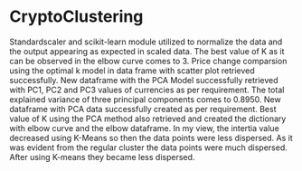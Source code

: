 # CryptoClustering
Standardscaler and scikit-learn module utilized to normalize the data and the output appearing as expected in scaled data.
The best value of K as it can be observed in the elbow curve comes to 3.
Price change comparsion using the optimal k model in data frame with scatter plot retrieved successfully.
New dataframe with the PCA Model successfully retrieved with PC1, PC2 and PC3 values of currencies as per requirement.
The total explained variance of three principal components comes to 0.8950.
New dataframe with PCA data successfully created as per requirement.
Best value of K using the PCA method also retrieved and created the dictionary with elbow curve and the elbow dataframe. 
In my view, the intertia value decreased using K-Means so then the data points were less dispersed. As it was evident from the regular cluster the data points were much dispersed. After using K-means they became less dispersed.  
